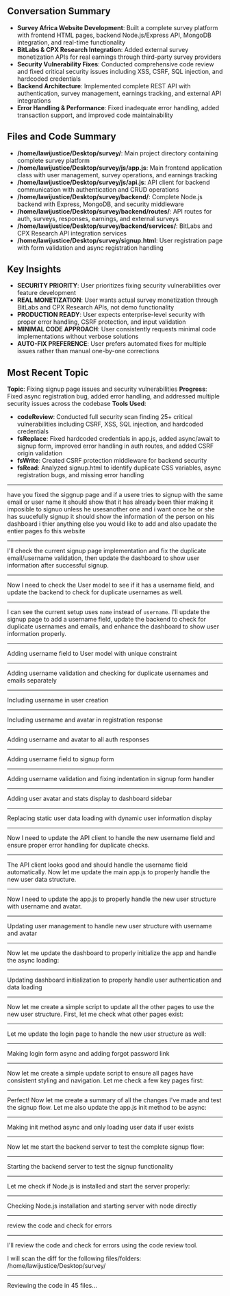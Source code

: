 ## Conversation Summary
- **Survey Africa Website Development**: Built a complete survey platform with frontend HTML pages, backend Node.js/Express API, MongoDB integration, and real-time functionality
- **BitLabs & CPX Research Integration**: Added external survey monetization APIs for real earnings through third-party survey providers
- **Security Vulnerability Fixes**: Conducted comprehensive code review and fixed critical security issues including XSS, CSRF, SQL injection, and hardcoded credentials
- **Backend Architecture**: Implemented complete REST API with authentication, survey management, earnings tracking, and external API integrations
- **Error Handling & Performance**: Fixed inadequate error handling, added transaction support, and improved code maintainability

## Files and Code Summary
- **/home/lawijustice/Desktop/survey/**: Main project directory containing complete survey platform
- **/home/lawijustice/Desktop/survey/js/app.js**: Main frontend application class with user management, survey operations, and earnings tracking
- **/home/lawijustice/Desktop/survey/js/api.js**: API client for backend communication with authentication and CRUD operations
- **/home/lawijustice/Desktop/survey/backend/**: Complete Node.js backend with Express, MongoDB, and security middleware
- **/home/lawijustice/Desktop/survey/backend/routes/**: API routes for auth, surveys, responses, earnings, and external surveys
- **/home/lawijustice/Desktop/survey/backend/services/**: BitLabs and CPX Research API integration services
- **/home/lawijustice/Desktop/survey/signup.html**: User registration page with form validation and async registration handling

## Key Insights
- **SECURITY PRIORITY**: User prioritizes fixing security vulnerabilities over feature development
- **REAL MONETIZATION**: User wants actual survey monetization through BitLabs and CPX Research APIs, not demo functionality
- **PRODUCTION READY**: User expects enterprise-level security with proper error handling, CSRF protection, and input validation
- **MINIMAL CODE APPROACH**: User consistently requests minimal code implementations without verbose solutions
- **AUTO-FIX PREFERENCE**: User prefers automated fixes for multiple issues rather than manual one-by-one corrections

## Most Recent Topic
**Topic**: Fixing signup page issues and security vulnerabilities
**Progress**: Fixed async registration bug, added error handling, and addressed multiple security issues across the codebase
**Tools Used**:
- **codeReview**: Conducted full security scan finding 25+ critical vulnerabilities including CSRF, XSS, SQL injection, and hardcoded credentials
- **fsReplace**: Fixed hardcoded credentials in app.js, added async/await to signup form, improved error handling in auth routes, and added CSRF origin validation
- **fsWrite**: Created CSRF protection middleware for backend security
- **fsRead**: Analyzed signup.html to identify duplicate CSS variables, async registration bugs, and missing error handling

---

have you fixed the siggnup page and if a usere tries to signup with the same email or user name it should show that it has already been thier making it imposible to signuo unless he usesanother one and i want once he or she has suucefully signup it should show the information of the person on his dashboard i thier anything else you would like to add and also upadate the entier pages fo this website

---

I'll check the current signup page implementation and fix the duplicate email/username validation, then update the dashboard to show user information after successful signup.

---

Now I need to check the User model to see if it has a username field, and update the backend to check for duplicate usernames as well.

---

I can see the current setup uses `name` instead of `username`. I'll update the signup page to add a username field, update the backend to check for duplicate usernames and emails, and enhance the dashboard to show user information properly.

---

Adding username field to User model with unique constraint

---

Adding username validation and checking for duplicate usernames and emails separately

---

Including username in user creation

---

Including username and avatar in registration response

---

Adding username and avatar to all auth responses

---

Adding username field to signup form

---

Adding username validation and fixing indentation in signup form handler

---

Adding user avatar and stats display to dashboard sidebar

---

Replacing static user data loading with dynamic user information display

---

Now I need to update the API client to handle the new username field and ensure proper error handling for duplicate checks.

---

The API client looks good and should handle the username field automatically. Now let me update the main app.js to properly handle the new user data structure.

---

Now I need to update the app.js to properly handle the new user structure with username and avatar.

---

Updating user management to handle new user structure with username and avatar

---

Now let me update the dashboard to properly initialize the app and handle the async loading:

---

Updating dashboard initialization to properly handle user authentication and data loading

---

Now let me create a simple script to update all the other pages to use the new user structure. First, let me check what other pages exist:

---

Let me update the login page to handle the new user structure as well:

---

Making login form async and adding forgot password link

---

Now let me create a simple update script to ensure all pages have consistent styling and navigation. Let me check a few key pages first:

---

Perfect! Now let me create a summary of all the changes I've made and test the signup flow. Let me also update the app.js init method to be async:

---

Making init method async and only loading user data if user exists

---

Now let me start the backend server to test the complete signup flow:

---

Starting the backend server to test the signup functionality

---

Let me check if Node.js is installed and start the server properly:

---

Checking Node.js installation and starting server with node directly

---

review the code and check for errors

---


I'll review the code and check for errors using the code review tool.

I will scan the diff for the following files/folders:
/home/lawijustice/Desktop/survey/

---

Reviewing the code in 45 files...